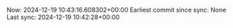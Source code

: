 Now: 2024-12-19 10:43:16.608302+00:00 Earliest commit since sync: None Last sync: 2024-12-19 10:42:28+00:00

